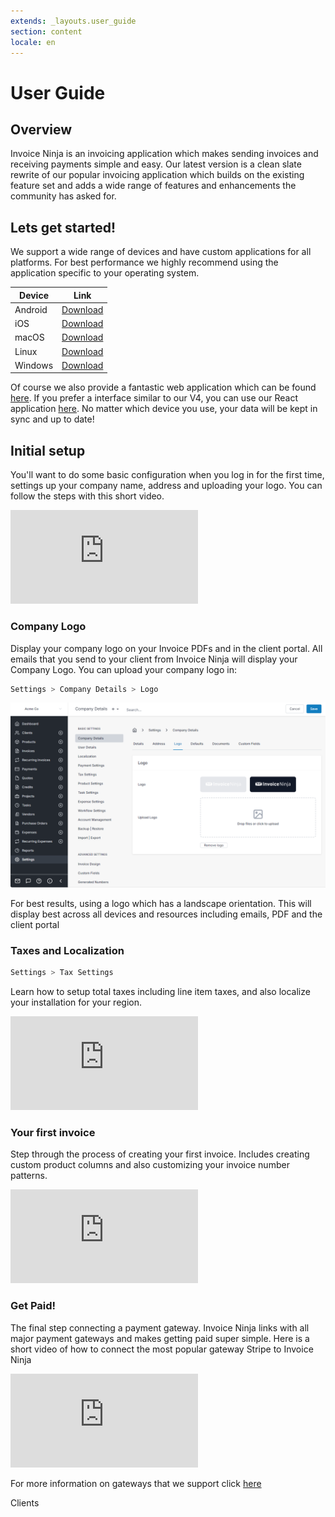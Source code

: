 ```yaml
---
extends: _layouts.user_guide
section: content
locale: en
---
```


# User Guide

## Overview

Invoice Ninja is an invoicing application which makes sending invoices and receiving payments simple and easy. Our latest version is a clean slate rewrite of our popular invoicing application which builds on the existing feature set and adds a wide range of features and enhancements the community has asked for.

## Lets get started!

We support a wide range of devices and have custom applications for all platforms. For best performance we highly recommend using the application specific to your operating system.

| Device  | Link                                                                           |
| ------- | ------------------------------------------------------------------------------ |
| Android | [Download](https://play.google.com/store/apps/details?id=com.invoiceninja.app) |
| iOS     | [Download](https://apps.apple.com/us/app/invoice-ninja-v5/id1503970375)        |
| macOS   | [Download](https://download.invoiceninja.com/macos)                            |
| Linux   | [Download](https://snapcraft.io/invoiceninja)                                  |
| Windows | [Download](https://www.microsoft.com/en-us/p/invoice-ninja/9n3f2bbcfdr6)       |

Of course we also provide a fantastic web application which can be found [here](https://invoicing.co). If you prefer a interface similar to our V4, you can use our React application [here](https://app.invoicing.co). No matter which device you use, your data will be kept in sync and up to date!

## Initial setup

You'll want to do some basic configuration when you log in for the first time, settings up your company name, address and uploading your logo. You can follow the steps with this short video.

<div class="video_container">
<iframe class="video" src="https://www.youtube.com/embed/wuhKJMJsCkM" title="YouTube video player" frameborder="0" allow="accelerometer; autoplay; clipboard-write; encrypted-media; gyroscope; picture-in-picture" allowfullscreen></iframe>
</div>

### Company Logo

Display your company logo on your Invoice PDFs and in the client portal. All emails that you send to your client from Invoice Ninja will display your Company Logo. You can upload your company logo in:

```bash
Settings > Company Details > Logo
```

![Company Logo Upload](/assets/images/settings/company_logo.png "Company Logo Upload Location")

For best results, using a logo which has a landscape orientation. This will display best across all devices and resources including emails, PDF and the client portal

### Taxes and Localization

```bash
Settings > Tax Settings
```

Learn how to setup total taxes including line item taxes, and also localize your installation for your region.

<div class="video_container">
<iframe class="video" src="https://www.youtube.com/embed/NKmuB1mOZww" title="YouTube video player" frameborder="0" allow="accelerometer; autoplay; clipboard-write; encrypted-media; gyroscope; picture-in-picture" allowfullscreen></iframe>
</div>

### Your first invoice

Step through the process of creating your first invoice. Includes creating custom product columns and also customizing your invoice number patterns.

<div class="video_container">
<iframe class="video" src="https://www.youtube.com/embed/kU1Ok-1RG5w" title="YouTube video player" frameborder="0" allow="accelerometer; autoplay; clipboard-write; encrypted-media; gyroscope; picture-in-picture" allowfullscreen></iframe>
</div>

### Get Paid!

The final step connecting a payment gateway. Invoice Ninja links with all major payment gateways and makes getting paid super simple. Here is a short video of how to connect the most popular gateway Stripe to Invoice Ninja

<div class="video_container">
<iframe class="video" src="https://www.youtube.com/embed/qitfiD6L8rQ" title="YouTube video player" frameborder="0" allow="accelerometer; autoplay; clipboard-write; encrypted-media; gyroscope; picture-in-picture" allowfullscreen></iframe>
</div>

For more information on gateways that we support click [here](/en/gateways)

<x-next url=/en/clients>Clients</x-next>
